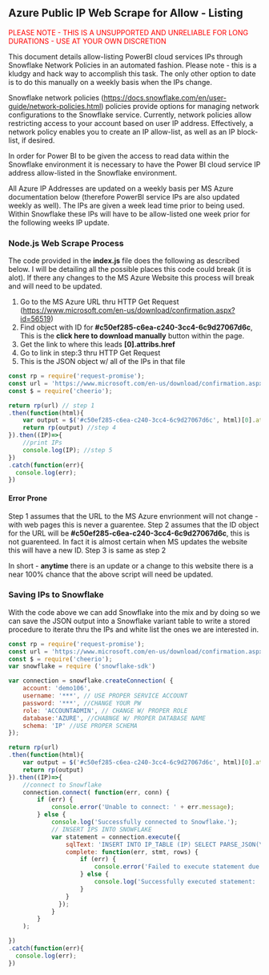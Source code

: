 ## Azure Public IP Web Scrape for Allow - Listing
<p style='color:red'>PLEASE NOTE - THIS IS A UNSUPPORTED AND UNRELIABLE FOR LONG DURATIONS - USE AT YOUR OWN DISCRETION</p>


This document details allow-listing PowerBI cloud services IPs through Snowflake Network Policies in an automated fashion. Please note - this is a kludgy and hack way to accomplish this task. The only other option to date is to do this manually on a weekly basis when the IPs change. 


Snowflake network policies (https://docs.snowflake.com/en/user-guide/network-policies.html) policies provide options for managing network configurations to the Snowflake service. Currently, network policies allow restricting access to your account based on user IP address. Effectively, a network policy enables you to create an IP allow-list, as well as an IP block-list, if desired.


In order for Power BI to be given the access to read data within the Snowflake environment it is necessary to have the Power BI cloud service IP address allow-listed in the Snowflake environment. 


All Azure IP Addresses are updated on a weekly basis per MS Azure documentation below (therefore PowerBI service IPs are also updated weekly as well). The IPs are given a week lead time prior to being used. Within Snowflake these IPs will have to be allow-listed one week prior for the following weeks IP update.

### Node.js Web Scrape Process
The code provided in the <b>index.js</b> file does the following as described below. I will be detailing all the possible places this code could break (it is alot). If there any changes to the MS Azure Website this process will break and will need to be updated.

1) Go to the MS Azure URL thru HTTP Get Request (https://www.microsoft.com/en-us/download/confirmation.aspx?id=56519)
2) Find object with ID for <b>#c50ef285-c6ea-c240-3cc4-6c9d27067d6c</b>, This is the <b>click here to download manually</b> button within the page.
3) Get the link to where this leads <b>[0].attribs.href</b>
4) Go to link in step:3 thru HTTP Get Request
5) This is the JSON object w/ all of the IPs in that file

```javascript
const rp = require('request-promise');
const url = 'https://www.microsoft.com/en-us/download/confirmation.aspx?id=56519';
const $ = require('cheerio');

return rp(url) // step 1
.then(function(html){
    var output = $('#c50ef285-c6ea-c240-3cc4-6c9d27067d6c', html)[0].attribs.href; // step 2 & 3
    return rp(output) //step 4
}).then((IP)=>{
    //print IPs
    console.log(IP); //step 5
})
.catch(function(err){
  console.log(err);
})
```

#### Error Prone
Step 1 assumes that the URL to the MS Azure envrionment will not change - with web pages this is never a guarentee.
Step 2 assumes that the ID object for the URL will be <b>#c50ef285-c6ea-c240-3cc4-6c9d27067d6c</b>, this is not guarenteed. In fact it is almost certain when MS updates the website this will have a new ID.
Step 3 is same as step 2

In short - <b>anytime</b> there is an update or a change to this website there is a near 100% chance that the above script will need be updated.

### Saving IPs to Snowflake
With the code above we can add Snowflake into the mix and by doing so we can save the JSON output into a Snowflake variant table to write a stored procedure to iterate thru the IPs and white list the ones we are interested in.

```javascript
const rp = require('request-promise');
const url = 'https://www.microsoft.com/en-us/download/confirmation.aspx?id=56519';
const $ = require('cheerio');
var snowflake = require ('snowflake-sdk')

var connection = snowflake.createConnection( {
    account: 'demo106',
    username: '***', // USE PROPER SERVICE ACCOUNT
    password: '***', //CHANGE YOUR PW
    role: 'ACCOUNTADMIN', // CHANGE W/ PROPER ROLE
    database:'AZURE', //CHABNGE W/ PROPER DATABASE NAME
    schema: 'IP' //USE PROPER SCHEMA
});

return rp(url)
.then(function(html){
    var output = $('#c50ef285-c6ea-c240-3cc4-6c9d27067d6c', html)[0].attribs.href; 
    return rp(output)
}).then((IP)=>{
    //connect to Snowflake
    connection.connect( function(err, conn) {
        if (err) {
            console.error('Unable to connect: ' + err.message);
        } else {
            console.log('Successfully connected to Snowflake.');
            // INSERT IPS INTO SNOWFLAKE
            var statement = connection.execute({
                sqlText: 'INSERT INTO IP_TABLE (IP) SELECT PARSE_JSON(\''+IP+'\')', // CHANGE FOR PROPER TABLE NAME
                complete: function(err, stmt, rows) {
                    if (err) {
                        console.error('Failed to execute statement due to the following error: ' + err.message);
                    } else {
                        console.log('Successfully executed statement: ' + stmt.getSqlText());
                    }
                }
              });
            }
        }
    );

})
.catch(function(err){
  console.log(err);
})
```



